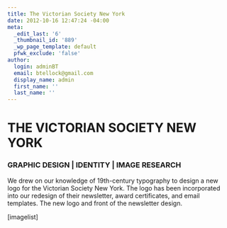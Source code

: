 ```yaml
---
title: The Victorian Society New York
date: 2012-10-16 12:47:24 -04:00
meta:
  _edit_last: '6'
  _thumbnail_id: '889'
  _wp_page_template: default
  pfwk_exclude: 'false'
author:
  login: adminBT
  email: btellock@gmail.com
  display_name: admin
  first_name: ''
  last_name: ''
---
```


<h1>THE VICTORIAN SOCIETY NEW YORK</h1>
<h3>GRAPHIC DESIGN | IDENTITY | IMAGE RESEARCH</h3>
We drew on our knowledge of 19th-century typography to design a new logo for the Victorian Society New York. The logo has been incorporated into our redesign of their newsletter, award certificates, and email templates. The new logo and front of the newsletter design.


[imagelist]
